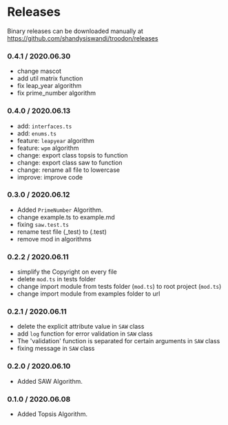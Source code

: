 # Releases

Binary releases can be downloaded manually at https://github.com/shandysiswandi/troodon/releases


### 0.4.1 / 2020.06.30

- change mascot 
- add util matrix function
- fix leap_year algorithm
- fix prime_number algorithm

### 0.4.0 / 2020.06.13

- add: `interfaces.ts`
- add: `enums.ts`
- feature: `leapyear` algorithm
- feature: `wpm` algorithm
- change: export class topsis to function
- change: export class saw to function
- change: rename all file to lowercase
- improve: improve code

### 0.3.0 / 2020.06.12

- Added `PrimeNumber` Algorithm.
- change example.ts to example.md
- fixing `saw.test.ts`
- rename test file (\_test) to (.test)
- remove mod in algorithms

### 0.2.2 / 2020.06.11

- simplify the Copyright on every file
- delete `mod.ts` in tests folder
- change import module from tests folder (`mod.ts`) to root project (`mod.ts`)
- change import module from examples folder to url

### 0.2.1 / 2020.06.11

- delete the explicit attribute value in `SAW` class
- add `log` function for error validation in `SAW` class
- The 'validation' function is separated for certain arguments in `SAW` class
- fixing message in `SAW` class

### 0.2.0 / 2020.06.10

- Added SAW Algorithm.

### 0.1.0 / 2020.06.08

- Added Topsis Algorithm.
